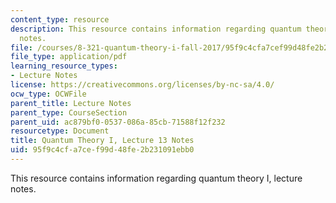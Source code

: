```yaml
---
content_type: resource
description: This resource contains information regarding quantum theory I, lecture
  notes.
file: /courses/8-321-quantum-theory-i-fall-2017/95f9c4cfa7cef99d48fe2b231091ebb0_MIT8_321F17_lec13.pdf
file_type: application/pdf
learning_resource_types:
- Lecture Notes
license: https://creativecommons.org/licenses/by-nc-sa/4.0/
ocw_type: OCWFile
parent_title: Lecture Notes
parent_type: CourseSection
parent_uid: ac879bf0-0537-086a-85cb-71588f12f232
resourcetype: Document
title: Quantum Theory I, Lecture 13 Notes
uid: 95f9c4cf-a7ce-f99d-48fe-2b231091ebb0
---
```

This resource contains information regarding quantum theory I, lecture notes.